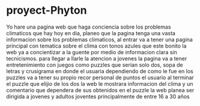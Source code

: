 # proyect-Phyton
Yo hare una pagina web que haga conciencia sobre los problemas climaticos
que hay hoy en dia, planeo que la pagina tenga una vasta informacion sobre los problemas climaticos,
al entrar va a tener una pagina principal con tematica sobre el clima con tonos azules que este bonito
la web ya a concientizar a la guente por medio de informacion clara sin tecnicismos.
para llegar a llarle la atencion a jovenes la pagina va a tener entretenimiento con juegos 
como puzzles que serian solo dos, sopa de letras y crusigrama en donde el usuaria dependiendo de como le fue en los puzzles
va a tener su propio recor personal de puntos el usuario al terminar el puzzle que elijio de los dos 
la web le mostrara informacion del clima y un comentario que dependera de sus obtenidos en el puzzle
la web planea ser dirigida a jovenes y adultos joventes principalmente de entre 16 a 30 años
